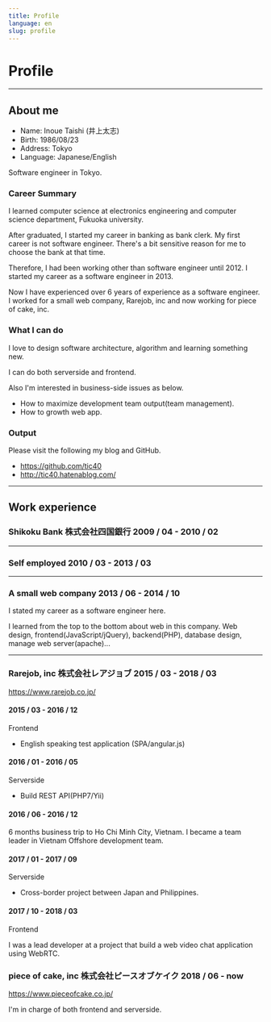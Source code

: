```yaml
---
title: Profile
language: en
slug: profile
---
```


# Profile

---

## About me

- Name: Inoue Taishi (井上太志)
- Birth: 1986/08/23
- Address: Tokyo
- Language: Japanese/English

Software engineer in Tokyo.

### Career Summary
I learned computer science at electronics engineering and computer science department, Fukuoka university.

After graduated, I started my career in banking as bank clerk.
My first career is not software engineer. There's a bit sensitive reason for me to choose the bank at that time.

Therefore, I had been working other than software engineer until 2012.
I started my career as a software engineer in 2013.

Now I have experienced over 6 years of experience as a software engineer.
I worked for a small web company, Rarejob, inc and now working for piece of cake, inc.

### What I can do
I love to design software architecture, algorithm and learning something new.

I can do both serverside and frontend.

Also I'm interested in business-side issues as below.

- How to maximize development team output(team management).
- How to growth web app.

### Output

Please visit the following my blog and GitHub.

- https://github.com/tic40
- http://tic40.hatenablog.com/

---

## Work experience

### Shikoku Bank 株式会社四国銀行 2009 / 04 - 2010 / 02

---

### Self employed 2010 / 03 - 2013 / 03

---

### A small web company 2013 / 06 - 2014 / 10

I stated my career as a software engineer here.

I learned from the top to the bottom about web in this company.
Web design, frontend(JavaScript/jQuery), backend(PHP), database design, manage web server(apache)...

---

### Rarejob, inc 株式会社レアジョブ 2015 / 03 - 2018 / 03

https://www.rarejob.co.jp/

####  2015 / 03 - 2016 / 12
Frontend

- English speaking test application (SPA/angular.js)

#### 2016 / 01 - 2016 / 05
Serverside

- Build REST API(PHP7/Yii)

#### 2016 / 06 - 2016 / 12
6 months business trip to Ho Chi Minh City, Vietnam.
I became a team leader in Vietnam Offshore development team.

#### 2017 / 01 - 2017 / 09
Serverside

- Cross-border project between Japan and Philippines.

#### 2017 / 10 - 2018 / 03
Frontend

I was a lead developer at a project that build a web video chat application using WebRTC.

### piece of cake, inc 株式会社ピースオブケイク 2018 / 06 - now

https://www.pieceofcake.co.jp/

I'm in charge of both frontend and serverside.
